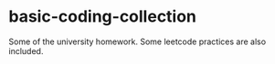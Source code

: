 # basic-coding-collection
Some of the university homework. Some leetcode practices are also included.

